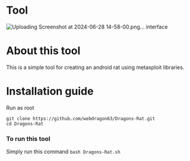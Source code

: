 # Tool
![Uploading Screenshot at 2024-06-28 14-58-00.png…]()
interface
# About this tool
This is a simple tool for creating an android rat using metasploit libraries.
# Installation guide
Run as root
```shell
git clone https://github.com/webdragon63/Dragons-Rat.git
cd Dragons-Rat
```
### To run this tool
Simply run this command `bash Dragons-Rat.sh`
